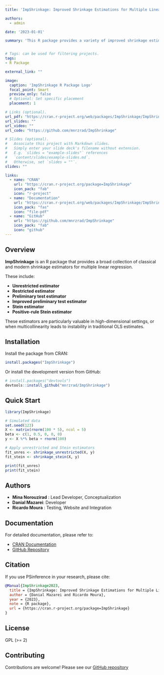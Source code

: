 ```yaml
---
title: 'ImpShrinkage: Improved Shrinkage Estimations for Multiple Linear Regression'

authors:
  - admin

date: '2023-01-01'

summary: 'This R package provides a variety of improved shrinkage estimators in the area of statistical analysis: unrestricted; restricted; preliminary test; improved preliminary test; Stein; and positive-rule Stein.'


# Tags: can be used for filtering projects.
tags:
- R Package

external_link: ""

image:
  caption: 'ImpShrinkage R Package Logo'
  focal_point: Smart
  preview_only: false
  # Optional: Set specific placement
  placement: 1

# Links (optional).
url_pdf: "https://cran.r-project.org/web/packages/ImpShrinkage/ImpShrinkage.pdf"
url_slides: ""
url_video: ""
url_code: "https://github.com/mnrzrad/ImpShrinkage"

# Slides (optional).
#   Associate this project with Markdown slides.
#   Simply enter your slide deck's filename without extension.
#   E.g. `slides = "example-slides"` references 
#   `content/slides/example-slides.md`.
#   Otherwise, set `slides = ""`.
slides: ""

links:
  - name: "CRAN"
    url: "https://cran.r-project.org/package=ImpShrinkage"
    icon_pack: "fab"
    icon: "r-project"
  - name: "Documentation"
    url: "https://cran.r-project.org/web/packages/ImpShrinkage/ImpShrinkage.pdf"
    icon_pack: "fas"
    icon: "file-pdf"
  - name: "GitHub"
    url: "https://github.com/mnrzrad/ImpShrinkage"
    icon_pack: "fab"
    icon: "github"
---
```


## Overview

**ImpShrinkage** is an R package that provides a broad collection of classical and modern shrinkage estimators for multiple linear regression.

These include:

- **Unrestricted estimator**
- **Restricted estimator**
- **Preliminary test estimator**
- **Improved preliminary test estimator**
- **Stein estimator**
- **Positive-rule Stein estimator**

These estimators are particularly valuable in high-dimensional settings, or when multicollinearity leads to instability in traditional OLS estimates.


## Installation

Install the package from CRAN:

```r
install.packages("ImpShrinkage")
```

Or install the development version from GitHub:

```r
# install.packages("devtools")
devtools::install_github("mnrzrad/ImpShrinkage")
```

## Quick Start

```r
library(ImpShrinkage)

# Simulated data
set.seed(123)
X <- matrix(rnorm(100 * 5), ncol = 5)
beta <- c(1, 0.5, 0, 0, 0)
y <- X %*% beta + rnorm(100)

# Apply unrestricted and Stein estimators
fit_unres <- shrinkage_unrestricted(X, y)
fit_stein <- shrinkage_stein(X, y)

print(fit_unres)
print(fit_stein)
```

## Authors

- **Mina Norouzirad** : Lead Developer, Conceptualization
- **Danial Mazarei**: Developer
- **Ricardo Moura** : Testing, Website and Integration

## Documentation

For detailed documentation, please refer to:
- [CRAN Documentation](https://cran.r-project.org/web/packages/ImpShrinkage/ImpShrinkage.pdf)
- [GitHub Repository](https://github.com/mnrzrad/ImpShrinkage)

## Citation

If you use PSinference in your research, please cite:

```bibtex
@Manual{ImpShrinkage2023,
  title = {ImpShrinkage: Improved Shrinkage Estimations for Multiple Linear Regression},
  author = {Danial Mazarei and Ricardo Moura},
  year = {2023},
  note = {R package},
  url = {https://cran.r-project.org/package=ImpShrinkage}
}
```

## License

GPL (>= 2)

## Contributing

Contributions are welcome! Please see our [GitHub repository](https://github.com/mnrzrad/ImpShrinkage/issues)
